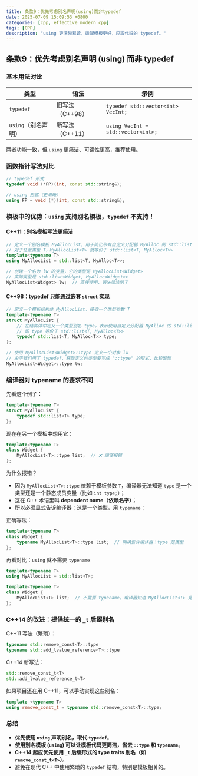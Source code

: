 ```yaml
---
title: 条款9：优先考虑别名声明(using)而非typedef
date: 2025-07-09 15:09:53 +0800
categories: [cpp, effective modern cpp]
tags: [CPP]
description: "using 更清晰易读，适配模板更好，应取代旧的 typedef。"
---
```

## 条款9：优先考虑别名声明 (using) 而非 typedef

### 基本用法对比

| 类型                | 语法            | 示例                               |
| ------------------- | --------------- | ---------------------------------- |
| `typedef`           | 旧写法（C++98） | `typedef std::vector<int> VecInt;` |
| `using`（别名声明） | 新写法（C++11） | `using VecInt = std::vector<int>;` |

两者功能一致，但 `using` 更简洁、可读性更高，推荐使用。

### 函数指针写法对比

```cpp
// typedef 形式
typedef void (*FP)(int, const std::string&);

// using 形式（更清晰）
using FP = void (*)(int, const std::string&);
```

### 模板中的优势：`using` 支持别名模板，`typedef` 不支持！

#### C++11：别名模板写法更简洁

```cpp
// 定义一个别名模板 MyAllocList，用于简化带有自定义分配器 MyAlloc 的 std::list 写法
// 对于任意类型 T，MyAllocList<T> 就等价于 std::list<T, MyAlloc<T>>
template<typename T>
using MyAllocList = std::list<T, MyAlloc<T>>;

// 创建一个名为 lw 的变量，它的类型是 MyAllocList<Widget>
// 实际类型是 std::list<Widget, MyAlloc<Widget>>
MyAllocList<Widget> lw;  // 直接使用，语法简洁明了
```

#### C++98：typedef 只能通过嵌套 `struct` 实现

```cpp
// 定义一个模板结构体 MyAllocList，接收一个类型参数 T
template<typename T>
struct MyAllocList {
    // 在结构体中定义一个类型别名 type，表示使用自定义分配器 MyAlloc 的 std::list
    // 即 type 等价于 std::list<T, MyAlloc<T>>
    typedef std::list<T, MyAlloc<T>> type;
};

// 使用 MyAllocList<Widget>::type 定义一个对象 lw
// 由于我们用了 typedef，获取定义的类型要写成 "::type" 的形式，比较繁琐
MyAllocList<Widget>::type lw;
```

### 编译器对 typename 的要求不同

先看这个例子：

```cpp
template<typename T>
struct MyAllocList {
    typedef std::list<T> type;
};
```

现在在另一个模板中想用它：

```cpp
template<typename T>
class Widget {
    MyAllocList<T>::type list;  // ❌ 编译报错
};
```

为什么报错？

- 因为 `MyAllocList<T>::type` 依赖于模板参数 `T`，编译器无法知道 `type` 是一个类型还是一个静态成员变量（比如 `int type;`）；
- 这在 C++ 术语里叫 **dependent name（依赖名字）**；
- 所以必须显式告诉编译器：这是一个类型，用 `typename`：

正确写法：

```cpp
template<typename T>
class Widget {
    typename MyAllocList<T>::type list;  // 明确告诉编译器：type 是类型
};
```

再看对比：`using` 就不需要 `typename`

```cpp
template<typename T>
using MyAllocList = std::list<T>;

template<typename T>
class Widget {
    MyAllocList<T> list;  // 不需要 typename，编译器知道 MyAllocList<T> 是类型
};
```

### C++14 的改进：提供统一的 `_t` 后缀别名

C++11 写法（繁琐）：

```cpp
typename std::remove_const<T>::type
typename std::add_lvalue_reference<T>::type
```

C++14 新写法：

```cpp
std::remove_const_t<T>
std::add_lvalue_reference_t<T>
```

如果项目还在用 C++11，可以手动实现这些别名：

```cpp
template <typename T>
using remove_const_t = typename std::remove_const<T>::type;
```

### 总结

- **优先使用 `using` 声明别名，取代 `typedef`**。
- **使用别名模板 (`using`) 可以让模板代码更简洁，省去 `::type` 和 `typename`**。
- **C++14 起应优先使用 `_t` 后缀形式的 type traits 别名（如 `remove_const_t<T>`）**。
- 避免在现代 C++ 中使用繁琐的 `typedef` 结构，特别是模板相关的。
